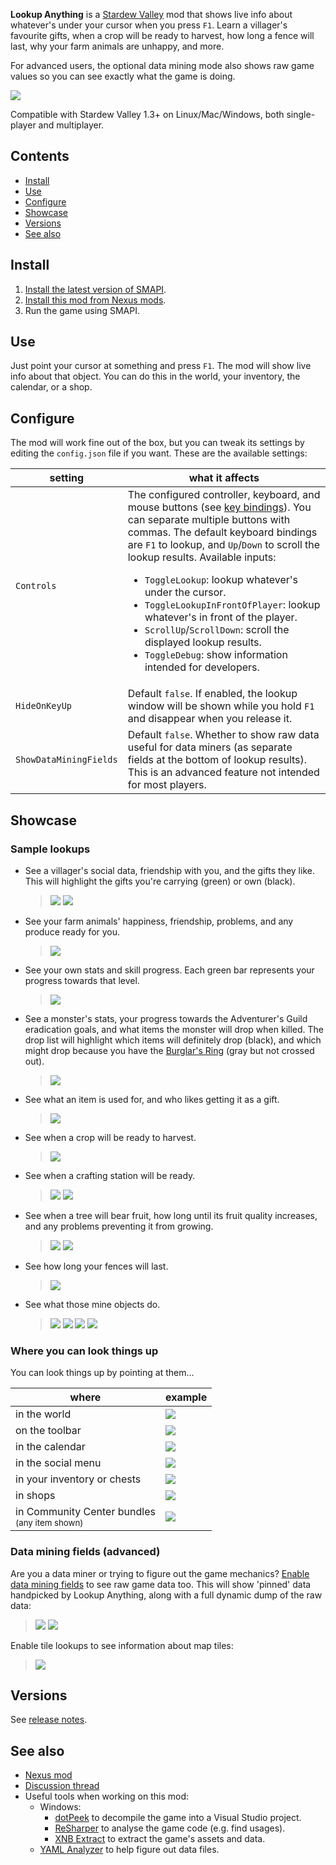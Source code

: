 **Lookup Anything** is a [Stardew Valley](http://stardewvalley.net/) mod that shows live info about
whatever's under your cursor when you press `F1`. Learn a villager's favourite gifts, when a crop
will be ready to harvest, how long a fence will last, why your farm animals are unhappy, and more.

For advanced users, the optional data mining mode also shows raw game values so you can see exactly
what the game is doing.

![](screenshots/animated.gif)

Compatible with Stardew Valley 1.3+ on Linux/Mac/Windows, both single-player and multiplayer.

## Contents
* [Install](#install)
* [Use](#use)
* [Configure](#configure)
* [Showcase](#showcase)
* [Versions](#versions)
* [See also](#see-also)

## Install
1. [Install the latest version of SMAPI](https://smapi.io/).
2. [Install this mod from Nexus mods](http://www.nexusmods.com/stardewvalley/mods/541/).
3. Run the game using SMAPI.

## Use
Just point your cursor at something and press `F1`. The mod will show live info about that object.
You can do this in the world, your inventory, the calendar, or a shop.

## Configure
The mod will work fine out of the box, but you can tweak its settings by editing the `config.json`
file if you want. These are the available settings:

| setting           | what it affects
| ----------------- | -------------------
| `Controls`    | The configured controller, keyboard, and mouse buttons (see [key bindings](https://stardewvalleywiki.com/Modding:Key_bindings)). You can separate multiple buttons with commas. The default keyboard bindings are `F1` to lookup, and `Up`/`Down` to scroll the lookup results. Available inputs:<ul><li>`ToggleLookup`: lookup whatever's under the cursor.</li><li>`ToggleLookupInFrontOfPlayer`: lookup whatever's in front of the player.</li><li>`ScrollUp`/`ScrollDown`: scroll the displayed lookup results.</li><li>`ToggleDebug`: show information intended for developers.</li></ul>
| `HideOnKeyUp` | Default `false`. If enabled, the lookup window will be shown while you hold `F1` and disappear when you release it.
| `ShowDataMiningFields` | Default `false`. Whether to show raw data useful for data miners (as separate fields at the bottom of lookup results). This is an advanced feature not intended for most players.

## Showcase
### Sample lookups
* See a villager's social data, friendship with you, and the gifts they like. This will highlight
  the gifts you're carrying (green) or own (black).
  > ![](screenshots/villager.png)
  > ![](screenshots/child.png)

* See your farm animals' happiness, friendship, problems, and any produce ready for you.
  > ![](screenshots/farm-animal.png)

* See your own stats and skill progress. Each green bar represents your progress towards that level.
  > ![](screenshots/player.png)

* See a monster's stats, your progress towards the Adventurer's Guild eradication goals, and what
  items the monster will drop when killed. The drop list will highlight which items will definitely
  drop (black), and which might drop because you have the [Burglar's Ring](http://stardewvalleywiki.com/Burglar%27s_Ring)
  (gray but not crossed out).
  > ![](screenshots/monster.png)

* See what an item is used for, and who likes getting it as a gift.
  > ![](screenshots/item.png)

* See when a crop will be ready to harvest.
  > ![](screenshots/crop.png)

* See when a crafting station will be ready.
  > ![](screenshots/crafting.png)
  > ![](screenshots/cask.png)

* See when a tree will bear fruit, how long until its fruit quality increases, and any
  problems preventing it from growing.
  > ![](screenshots/fruit-tree2.png)
  > ![](screenshots/fruit-tree.png)

* See how long your fences will last.
  > ![](screenshots/fence.png)

* See what those mine objects do.
  > ![](screenshots/mine-gem.png)
  > ![](screenshots/mine-stone.png)
  > ![](screenshots/mine-ore.png)
  > ![](screenshots/mine-ice.png)

### Where you can look things up
You can look things up by pointing at them...

where | example
----- | -------
in the world | ![](screenshots/target-world.png)
| on the toolbar | ![](screenshots/target-toolbar.png)
| in the calendar | ![](screenshots/target-calendar.png)
| in the social menu | ![](screenshots/target-social-menu.png)
| in your inventory or chests | ![](screenshots/target-inventory.png)
| in shops | ![](screenshots/target-shops.png)
| in Community Center bundles<br /><small>(any item shown)</small> | ![](screenshots/target-bundle.png)

### Data mining fields (advanced)
Are you a data miner or trying to figure out the game mechanics? [Enable data mining fields](#configuration)
to see raw game data too. This will show 'pinned' data handpicked by Lookup Anything, along with a
full dynamic dump of the raw data:
> ![](screenshots/debug-farm-animal-1.png)
> ![](screenshots/debug-farm-animal-2.png)

Enable tile lookups to see information about map tiles:
> ![](screenshots/map-tile.png)

## Versions
See [release notes](release-notes.md).

## See also
* [Nexus mod](http://www.nexusmods.com/stardewvalley/mods/518)
* [Discussion thread](http://community.playstarbound.com/threads/smapi-lookup-anything.122929/)
* Useful tools when working on this mod:
  * Windows:
    * [dotPeek](https://www.jetbrains.com/decompiler/) to decompile the game into a Visual Studio
  project.
    * [ReSharper](https://www.jetbrains.com/resharper/) to analyse the game code (e.g. find usages).
    * [XNB Extract](http://community.playstarbound.com/threads/modding-guides-and-general-modding-discussion-redux.109131/)
  to extract the game's assets and data.
  * [YAML Analyzer](http://catox.free.fr/StardewTools/yaml_analyzer.html) to help figure out data
  files.
